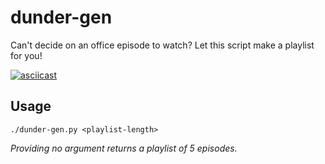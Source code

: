 # dunder-gen
Can't decide on an office episode to watch? Let this script make a playlist for you!

[![asciicast](https://asciinema.org/a/nwrVzzwyKg12vrQW4gyG7mFJa.png)](https://asciinema.org/a/nwrVzzwyKg12vrQW4gyG7mFJa)

## Usage

```
./dunder-gen.py <playlist-length>
```

*Providing no argument returns a playlist of 5 episodes.*